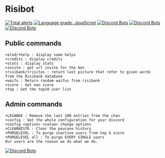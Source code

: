 # Risibot

[![Total alerts](https://img.shields.io/lgtm/alerts/g/benftwc/risibot-discordjs.svg?logo=lgtm&logoWidth=18)](https://lgtm.com/projects/g/benftwc/risibot-discordjs/alerts/) [![Language grade: JavaScript](https://img.shields.io/lgtm/grade/javascript/g/benftwc/risibot-discordjs.svg?logo=lgtm&logoWidth=18)](https://lgtm.com/projects/g/benftwc/risibot-discordjs/context:javascript) [![Discord Bots](https://top.gg/api/widget/status/484127854326710300.svg)](https://top.gg/bot/484127854326710300) [![Discord Bots](https://top.gg/api/widget/servers/484127854326710300.svg?noavatar=true)](https://top.gg/bot/484127854326710300) [![Discord Bots](https://top.gg/api/widget/upvotes/484127854326710300.svg?noavatar=true)](https://top.gg/bot/484127854326710300)




## Public commands
```
+aled/+help : display some helps
+credits : display credits
+stats : display stats
+invite : get url invite for the bot
+risibank/+risitas : return last picture that refer to given words from the Risibank database
+waifu : Return random waifus from risibank
+score : Get own score
+top : Get the top10 user list
```
## Admin commands
```
+LEGANGE : Remove the last 100 entries from the chan
+config : Get the whole configuration for your discord
+config <option> <value> change options
+CLEARHISTO : Clear the poucave history
+PURGELEVEL : To purge inactive users from top & score
+PURGELEVEL all : To purge EVERY SINGLE users
Our users are the reason we do what we do.
```
[![Discord Bots](https://discordbots.org/api/widget/484127854326710300.svg)](https://discordbots.org/bot/484127854326710300)
